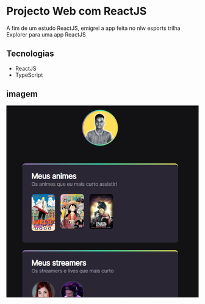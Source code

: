 # Projecto Web com ReactJS
A fim de um estudo ReactJS, emigrei a app feita no nlw esports trilha Explorer para uma app ReactJS

## Tecnologias
- ReactJS
- TypeScript

## imagem
<div>
  <img src="public/assets/image.png" alt="App">
</div>